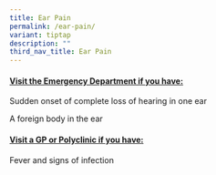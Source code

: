 ```yaml
---
title: Ear Pain
permalink: /ear-pain/
variant: tiptap
description: ""
third_nav_title: Ear Pain
---
```

<h4><strong><u>Visit the Emergency Department if you have:</u></strong></h4>
<p></p>
<p>Sudden onset of complete loss of hearing in one ear</p>
<p>A foreign body in the ear</p>
<p></p>
<h4><strong><u>Visit a GP or Polyclinic if you have:</u></strong></h4>
<p></p>
<p>Fever and signs of infection</p>